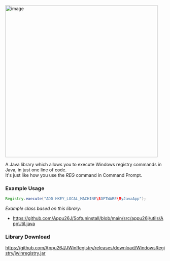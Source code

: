 <img width="480" alt="image" src="https://github.com/Appu26J/JWinRegistry/assets/128838345/b3662950-fb07-40f6-9766-4ffee15d44b7">

A Java library which allows you to execute Windows registry commands in Java, in just one line of code.  
It's just like how you use the *REG* command in Command Prompt.

### Example Usage
```java
Registry.execute("ADD HKEY_LOCAL_MACHINE\SOFTWARE\MyJavaApp");
```
*Example class based on this library:*
- https://github.com/Appu26J/Softuninstall/blob/main/src/appu26j/utils/AppUtil.java

### Library Download
https://github.com/Appu26J/JWinRegistry/releases/download/WindowsRegistry/jwinregistry.jar
